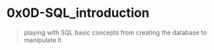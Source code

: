 # 0x0D-SQL_introduction
> playing with SQL basic concepts from creating the database to manipulate it
